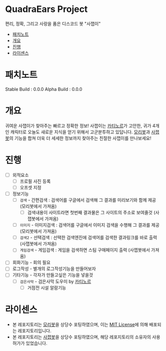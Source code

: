 # QuadraEars Project
편리, 정확, 그리고 사랑을 품은 디스코드 봇 "사잽이"

 - [패치노트](#패치노트)
 - [개요](#개요)
 - [진행](#진행)
 - [라이센스](#라이센스)

# 패치노트
Stable Build : 0.0.0
Alpha Build : 0.0.0

# 개요
귀여운 사잽이가 찾아주는 빠르고 정확한 정보! 사잽이는 [카티노르](4ears.net)가 고안한, 귀가 4개인 캐릭터로 오늘도 새로운 지식을 얻기 위해서 고군분투하고 있답니다. [모리봇](https://github.com/small-sunshines/gjmoribot)과 [사잽봇](https://github.com/Katinor/quadra_dialog)의 기능을 합쳐 더욱 더 세세한 정보까지 찾아주는 친절한 사잽이를 만나보세요!

# 진행

 - [ ] 외적요소
   - [ ] 프로필 사진 등록
   - [ ] 오프셋 지정
 - [ ] 정보기능
   - [ ] ```검색``` - 간편검색 : 검색어를 구글에서 검색해 그 결과를 미리보기와 함께 제공 (모리봇에서 가져옴)
     - [ ] 검색내용이 사이트라면 첫번째 결과물은 그 사이트의 주소로 보여줄것 (사잽봇에서 가져옴)
   - [ ] ```이미지``` - 이미지검색 : 검색어를 구글에서 이미지 검색을 수행해 그 결과를 제공 (모리봇에서 가져옴)
   - [ ] ```검색2``` - 선택검색 : 선택한 검색엔진에 검색어를 검색한 결과링크를 바로 출력 (사잽봇에서 가져옴)
   - [ ] ```게임검색``` - 게임검색 : 게임을 검색하면 스팀 구매페이지 출력 (사잽봇에서 가져옴)
 - [ ] 회화기능 - 회의 필요
 - [ ] 로그작성 - 별개의 로그작성기능을 만들어보자
 - [ ] 기타기능 - 각자가 만들고싶은 기능을 넣을것
   - [ ] ```검은사막``` - 검은사막 도우미 by [카티노르](https://github.com/Katinor) 
     - [ ] 거점전 시설 알람기능
 
# 라이센스
 - 본 레포지토리는 [모리봇](https://github.com/small-sunshines/gjmoribot)을 상당수 포팅하였으며, 이는 [MIT License](https://choosealicense.com/licenses/mit/)에 의해 배포되는 레포지토리입니다.
 - 본 레포지토리는 [사잽봇](https://github.com/Katinor/quadra_dialog)을 상당수 포팅하였으며, 해당 레포지토리의 소유자의 사용허가가 있었습니다.
